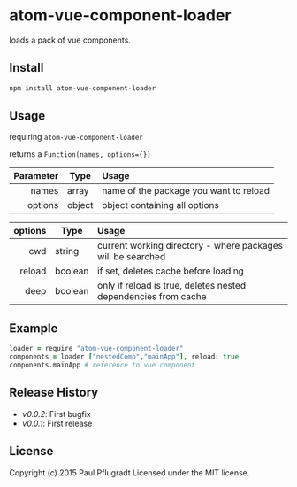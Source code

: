# atom-vue-component-loader

loads a pack of vue components.

## Install

```sh
npm install atom-vue-component-loader

```

## Usage
requiring `atom-vue-component-loader`

returns a `Function(names, options={})`

| Parameter | Type    | Usage                                   |
| --------: | ------- | :-------------------------------------- |
| names     | array   | name of the package you want to reload  |
| options   | object  | object containing all options |

| options   | Type    | Usage                                   |
| --------: | ------- | :-------------------------------------- |
| cwd       | string  | current working directory - where packages will be searched |
| reload    | boolean | if set, deletes cache before loading    |
| deep      | boolean | only if reload is true, deletes nested dependencies from cache |

## Example
```coffee
loader = require "atom-vue-component-loader"
components = loader ["nestedComp","mainApp"], reload: true
components.mainApp # reference to vue component
```



## Release History
 - *v0.0.2*: First bugfix
 - *v0.0.1*: First release

## License
Copyright (c) 2015 Paul Pflugradt
Licensed under the MIT license.
